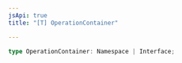 ```yaml
---
jsApi: true
title: "[T] OperationContainer"

---
```

```ts
type OperationContainer: Namespace | Interface;
```
